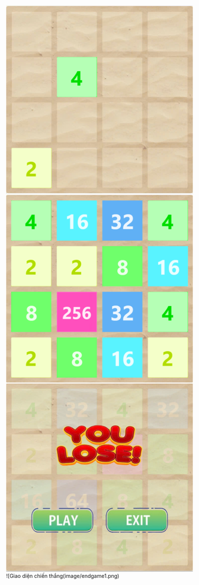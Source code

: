 ![Giao diện bắt đầu](image/startgame.png)
![Giao diện khi chơi](image/play.png)
![Giao diện thua cuộc](image/endgame.png)
![Giao diện chiến thắng(image/endgame1.png)
